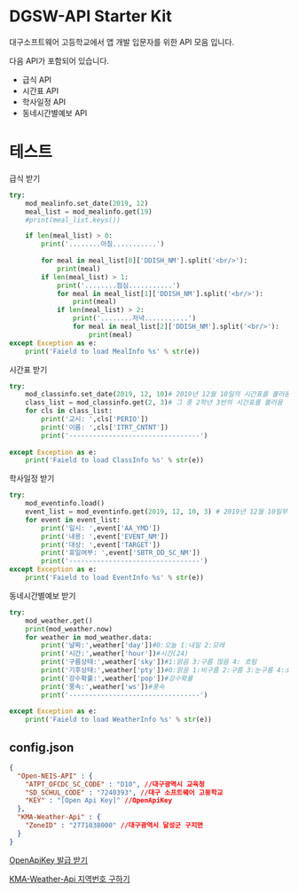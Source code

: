 # DGSW-API Starter Kit

대구소프트웨어 고등학교에서 앱 개발 입문자를 위한 API 모음 입니다.

다음 API가 포함되어 있습니다.
- 급식 API
- 시간표 API
- 학사일정 API
- 동네시간별예보 API
# 테스트 
급식 받기
```python
try:
    mod_mealinfo.set_date(2019, 12)
    meal_list = mod_mealinfo.get(19)
    #print(meal_list.keys())

    if len(meal_list) > 0:
        print('........아침...........')
        
        for meal in meal_list[0]['DDISH_NM'].split('<br/>'):
            print(meal)
        if len(meal_list) > 1:
            print('........점심...........')
            for meal in meal_list[1]['DDISH_NM'].split('<br/>'):
                print(meal)
            if len(meal_list) > 2:
                print('........저녁...........')
                for meal in meal_list[2]['DDISH_NM'].split('<br/>'):
                    print(meal)
except Exception as e:
    print('Faield to load MealInfo %s' % str(e))
```

시간표 받기
```python
try:
    mod_classinfo.set_date(2019, 12, 10)# 2019년 12월 10일의 시간표를 불러옴
    class_list = mod_classinfo.get(2, 3)# 그 중 2학년 3반의 시간표를 불러옴
    for cls in class_list:
        print('교시: ',cls['PERIO'])
        print('이름: ',cls['ITRT_CNTNT'])
        print('---------------------------------')
        
except Exception as e:
    print('Faield to load ClassInfo %s' % str(e))
```
학사일정 받기
```python
try:
    mod_eventinfo.load()
    event_list = mod_eventinfo.get(2019, 12, 10, 3) # 2019년 12월 10일부터 최대 3개의 일정을 불러옴
    for event in event_list:
        print('일시: ',event['AA_YMD'])
        print('내용: ',event['EVENT_NM'])
        print('대상: ',event['TARGET'])
        print('휴일여부: ',event['SBTR_DD_SC_NM'])
        print('---------------------------------')
except Exception as e:
    print('Faield to load EventInfo %s' % str(e))
```
동네시간별예보 받기
```python
try:
    mod_weather.get()
    print(mod_weather.now)
    for weather in mod_weather.data:
        print('날짜:',weather['day'])#0:오늘 1:내일 2:모레
        print('시간:',weather['hour'])#시간(24)
        print('구름상태:',weather['sky'])#1:맑음 3:구름 많음 4: 흐림
        print('기후상태:',weather['pty'])#0:맑음 1:비구름 2:구름 3:눈구름 4:소나기
        print('강수확률:',weather['pop'])#강수확률
        print('풍속:',weather['ws'])#풍속
        print('---------------------------------')
        
except Exception as e:
    print('Faield to load WeatherInfo %s' % str(e))
```

## config.json

```json
{
  "Open-NEIS-API" : {
    "ATPT_OFCDC_SC_CODE" : "D10", //대구광역시 교육청
    "SD_SCHUL_CODE" : "7240393", //대구 소프트웨어 고둥학교
    "KEY" : "[Open Api Key]" //OpenApiKey
  },
  "KMA-Weather-Api" : {
    "ZoneID" : "2771038000" //대구광역시 달성군 구지면
  }
}
```

[OpenApiKey 발급 받기](https://open.neis.go.kr/portal/guide/actKeyPage.do)

[KMA-Weather-Api 지역번호 구하기](http://www.weather.go.kr/weather/lifenindustry/sevice_rss.jsp)
